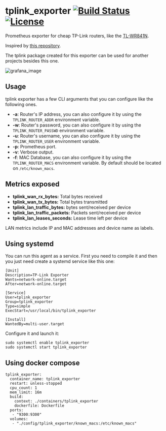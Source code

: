 # tplink_exporter [![Build Status](https://travis-ci.org/maesoser/tplink_exporter.svg?branch=master)](https://travis-ci.org/maesoser/tplink_exporter) [![License](https://img.shields.io/github/license/maesoser/tplink_exporter)](https://www.gnu.org/licenses/gpl-3.0.html) 

Prometheus exporter for cheap TP-Link routers, like the [TL-WR841N](https://www.tp-link.com/en/products/details/cat-9_TL-WR841N.html).

Inspired by [this repository](https://github.com/mkubicek/tpylink).

The tplink package created for this exporter can be used for another projects besides this one.

![grafana_image](https://github.com/maesoser/tplink_exporter/raw/master/images/grafana.jpg)

## Usage

tplink exporter has a few CLI arguments that you can configure like the following ones.

- **-a**: Router's IP address, you can also configure it by using the `TPLINK_ROUTER_ADDR` environment variable.
- **-w**: Router's password, you can also configure it by using the `TPLINK_ROUTER_PASSWD` environment variable.
- **-u**: Router's username, you can also configure it by using the `TPLINK_ROUTER_USER` environment variable.
- **-p**: Prometheus port.
- **-v**: Verbose output.
- **-f**: MAC Database, you can also configure it by using the `TPLINK_ROUTER_MACS` environment variable. By default should be located on `/etc/known_macs`.

## Metrics exposed

- **tplink_wan_rx_bytes:** Total bytes received
- **tplink_wan_tx_bytes:** Total bytes transmitted
- **tplink_lan_traffic_bytes:** bytes sent/received per device
- **tplink_lan_traffic_packets:** Packets sent/received per device
- **tplink_lan_leases_seconds:** Lease time left per device

LAN metrics include IP and MAC addresses and device name as labels. 

## Using systemd

You can run this agent as a service. First you need to compile it and then you just need create a systemd service like this one:

```
[Unit]
Description=TP-Link Exporter
Wants=network-online.target
After=network-online.target

[Service]
User=tplink_exporter
Group=tplink_exporter
Type=simple
ExecStart=/usr/local/bin/tplink_exporter

[Install]
WantedBy=multi-user.target
```

Configure it and launch it:

```
sudo systemctl enable tplink_exporter
sudo systemctl start tplink_exporter
```

## Using docker compose

```
tplink_exporter:
  container_name: tplink_exporter
  restart: unless-stopped
  cpu_count: 1
  mem_limit: 16m
  build:
    context: ./containers/tplink_exporter
    dockerfile: Dockerfile
  ports:
   - "9300:9300"
  volumes:
   - "./config/tplink_exporter/known_macs:/etc/known_macs"
```
